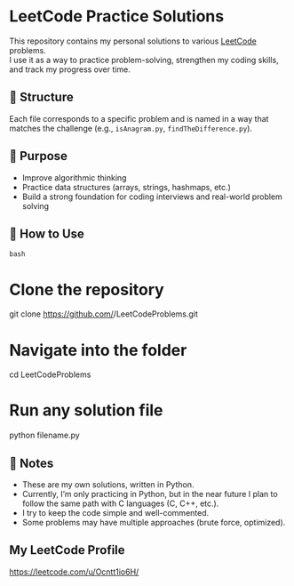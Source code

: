 # LeetCode Practice Solutions

This repository contains my personal solutions to various [LeetCode](https://leetcode.com/) problems.  
I use it as a way to practice problem-solving, strengthen my coding skills, and track my progress over time.  

## 📂 Structure
Each file corresponds to a specific problem and is named in a way that matches the challenge (e.g., `isAnagram.py`, `findTheDifference.py`).

## 🎯 Purpose
- Improve algorithmic thinking  
- Practice data structures (arrays, strings, hashmaps, etc.)  
- Build a strong foundation for coding interviews and real-world problem solving  

## 🚀 How to Use
```bash```
# Clone the repository
git clone https://github.com/<your-username>/LeetCodeProblems.git

# Navigate into the folder
cd LeetCodeProblems

# Run any solution file
python filename.py

## 📝 Notes
- These are my own solutions, written in Python.  
- Currently, I’m only practicing in Python, but in the near future I plan to follow the same path with C languages (C, C++, etc.).  
- I try to keep the code simple and well-commented.  
- Some problems may have multiple approaches (brute force, optimized).  

## My LeetCode Profile
https://leetcode.com/u/Ocntt1io6H/
